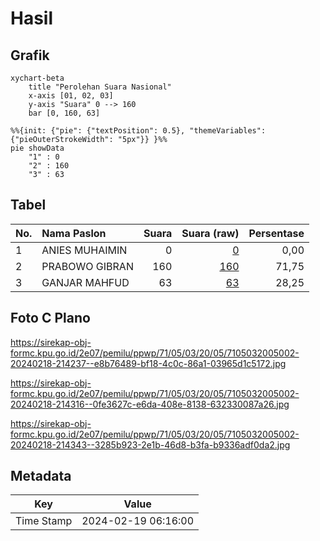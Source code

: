 # Hasil

## Grafik

```mermaid
xychart-beta
    title "Perolehan Suara Nasional"
    x-axis [01, 02, 03]
    y-axis "Suara" 0 --> 160
    bar [0, 160, 63]
```

```mermaid
%%{init: {"pie": {"textPosition": 0.5}, "themeVariables": {"pieOuterStrokeWidth": "5px"}} }%%
pie showData
    "1" : 0
    "2" : 160
    "3" : 63
```

## Tabel

| No. | Nama Paslon    | Suara | Suara (raw) | Persentase |
|:--- |:-------------- | -----:| -----------:| ----------:|
| 1   | ANIES MUHAIMIN | 0     | [0][p-1]    | 0,00       |
| 2   | PRABOWO GIBRAN | 160   | [160][p-2]  | 71,75      |
| 3   | GANJAR MAHFUD  | 63    | [63][p-3]   | 28,25      |


[p-1]: https://github.com/gigit-pemilu/pemilu-2024/blob/main/pilpres/hitung-suara/sub/71-sulawesi-utara/sub/05-minahasa-selatan/sub/03-ranoyapo/sub/2005-beringin/sub/002-tps/sub/paslon-1.txt
[p-2]: https://github.com/gigit-pemilu/pemilu-2024/blob/main/pilpres/hitung-suara/sub/71-sulawesi-utara/sub/05-minahasa-selatan/sub/03-ranoyapo/sub/2005-beringin/sub/002-tps/sub/paslon-2.txt
[p-3]: https://github.com/gigit-pemilu/pemilu-2024/blob/main/pilpres/hitung-suara/sub/71-sulawesi-utara/sub/05-minahasa-selatan/sub/03-ranoyapo/sub/2005-beringin/sub/002-tps/sub/paslon-3.txt

## Foto C Plano

https://sirekap-obj-formc.kpu.go.id/2e07/pemilu/ppwp/71/05/03/20/05/7105032005002-20240218-214237--e8b76489-bf18-4c0c-86a1-03965d1c5172.jpg

https://sirekap-obj-formc.kpu.go.id/2e07/pemilu/ppwp/71/05/03/20/05/7105032005002-20240218-214316--0fe3627c-e6da-408e-8138-632330087a26.jpg

https://sirekap-obj-formc.kpu.go.id/2e07/pemilu/ppwp/71/05/03/20/05/7105032005002-20240218-214343--3285b923-2e1b-46d8-b3fa-b9336adf0da2.jpg


## Metadata

| Key        | Value               |
| ---------- | ------------------- |
| Time Stamp | 2024-02-19 06:16:00 |



